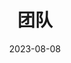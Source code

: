 ---
title: '团队'
url: "team"
date: 2023-08-08
layout: app
description: '在工作中能成为很好的生产力工具，让工作事半功倍；在生活中能成为很好的消遣工具，让生活充满多姿多彩。'
menu:
  main:
    name: "团队"
    weight: 4
---